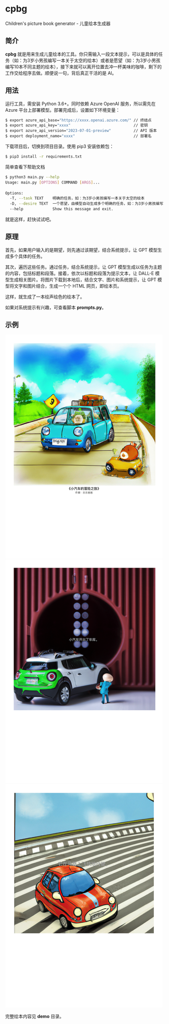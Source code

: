 # cpbg
Children's picture book generator - 儿童绘本生成器

## 简介

**cpbg** 就是用来生成儿童绘本的工具。你只需输入一段文本提示，可以是具体的任务（如：为3岁小男孩编写一本关于太空的绘本）或者是愿望（如：为3岁小男孩编写10本不同主题的绘本），接下来就可以离开位置去冲一杯美味的咖啡，剩下的工作交给程序去做。顺便说一句，背后真正干活的是 AI。

## 用法

运行工具，需安装 Python 3.6+。同时依赖 Azure OpenAI 服务，所以需先在 Azure 平台上部署模型。部署完成后，设置如下环境变量：

```bash
$ export azure_api_base="https://xxxx.openai.azure.com/" // 终结点
$ export azure_api_key="xxxx"                            // 密钥
$ export azure_api_version="2023-07-01-preview"          // API 版本
$ export deployment_name="xxxx"                          // 部署名
```

下载项目后，切换到项目目录。使用 pip3 安装依赖包：

```bash
$ pip3 install -r requirements.txt
```

简单查看下帮助文档

```bash
$ python3 main.py --help
Usage: main.py [OPTIONS] COMMAND [ARGS]...

Options:
  -T, --task TEXT    明确的任务，如：为3岁小男孩编写一本关于太空的绘本
  -D, --desire TEXT  一个愿望，由模型自动生成多个明确的任务，如：为3岁小男孩编写10本不同主题的绘本
  --help             Show this message and exit.
```

就是这样，赶快试试吧。

## 原理

首先，如果用户输入的是期望，则先通过该期望，结合系统提示，让 GPT 模型生成多个具体的任务。

其次，遍历这些任务。通过任务，结合系统提示，让 GPT 模型生成以任务为主题的内容，包括标题和段落。接着，依次以标题和段落为提示文本，让 DALL-E 模型生成相关图片。将图片下载到本地后，结合文字、图片和系统提示，让 GPT 模型将文字和图片结合，生成一个个 HTML 网页，即绘本页。

这样，就生成了一本绘声绘色的绘本了。

如果对系统提示有兴趣，可查看脚本 **prompts.py**。

## 示例

![小汽车的冒险之旅](/demo/01.png "小汽车的冒险之旅")
![小汽车开出了车库](/demo/02.png "小汽车开出了车库")
![它在马路上飞快的行驶](/demo/03.png "它在马路上飞快的行驶")

完整绘本内容见 **demo** 目录。
